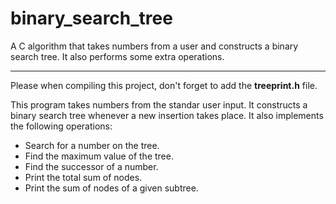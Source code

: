 # binary_search_tree
A C algorithm that takes numbers from a user and constructs a binary search tree. It also performs some extra operations.

---

Please when compiling this project, don't forget to add the **treeprint.h** file.

This program takes numbers from the standar user input. It constructs a binary search tree whenever a new insertion takes place. 
It also implements the following operations:
 - Search for a number on the tree.
 - Find the maximum value of the tree.
 - Find the successor of a number. 
 - Print the total sum of nodes.
 - Print the sum of nodes of a given subtree.
